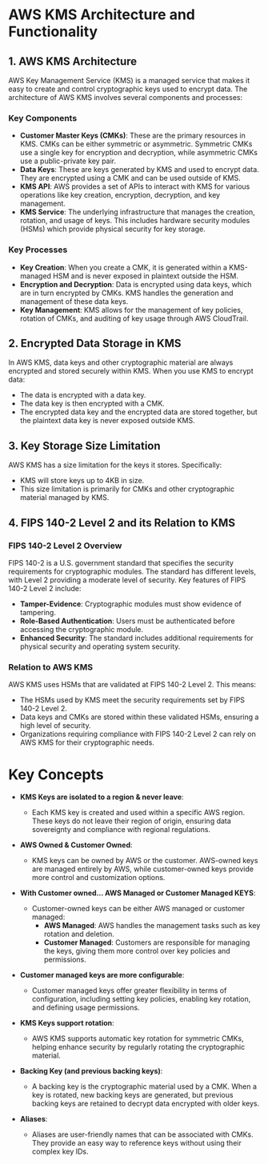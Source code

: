 # AWS KMS Architecture and Functionality

## 1. AWS KMS Architecture

AWS Key Management Service (KMS) is a managed service that makes it easy to create and control cryptographic keys used to encrypt data. The architecture of AWS KMS involves several components and processes:

### Key Components

- **Customer Master Keys (CMKs)**: These are the primary resources in KMS. CMKs can be either symmetric or asymmetric. Symmetric CMKs use a single key for encryption and decryption, while asymmetric CMKs use a public-private key pair.
- **Data Keys**: These are keys generated by KMS and used to encrypt data. They are encrypted using a CMK and can be used outside of KMS.
- **KMS API**: AWS provides a set of APIs to interact with KMS for various operations like key creation, encryption, decryption, and key management.
- **KMS Service**: The underlying infrastructure that manages the creation, rotation, and usage of keys. This includes hardware security modules (HSMs) which provide physical security for key storage.

### Key Processes

- **Key Creation**: When you create a CMK, it is generated within a KMS-managed HSM and is never exposed in plaintext outside the HSM.
- **Encryption and Decryption**: Data is encrypted using data keys, which are in turn encrypted by CMKs. KMS handles the generation and management of these data keys.
- **Key Management**: KMS allows for the management of key policies, rotation of CMKs, and auditing of key usage through AWS CloudTrail.

## 2. Encrypted Data Storage in KMS

In AWS KMS, data keys and other cryptographic material are always encrypted and stored securely within KMS. When you use KMS to encrypt data:

- The data is encrypted with a data key.
- The data key is then encrypted with a CMK.
- The encrypted data key and the encrypted data are stored together, but the plaintext data key is never exposed outside KMS.

## 3. Key Storage Size Limitation

AWS KMS has a size limitation for the keys it stores. Specifically:

- KMS will store keys up to 4KB in size.
- This size limitation is primarily for CMKs and other cryptographic material managed by KMS.

## 4. FIPS 140-2 Level 2 and its Relation to KMS

### FIPS 140-2 Level 2 Overview

FIPS 140-2 is a U.S. government standard that specifies the security requirements for cryptographic modules. The standard has different levels, with Level 2 providing a moderate level of security. Key features of FIPS 140-2 Level 2 include:

- **Tamper-Evidence**: Cryptographic modules must show evidence of tampering.
- **Role-Based Authentication**: Users must be authenticated before accessing the cryptographic module.
- **Enhanced Security**: The standard includes additional requirements for physical security and operating system security.

### Relation to AWS KMS

AWS KMS uses HSMs that are validated at FIPS 140-2 Level 2. This means:

- The HSMs used by KMS meet the security requirements set by FIPS 140-2 Level 2.
- Data keys and CMKs are stored within these validated HSMs, ensuring a high level of security.
- Organizations requiring compliance with FIPS 140-2 Level 2 can rely on AWS KMS for their cryptographic needs.

# Key Concepts

- **KMS Keys are isolated to a region & never leave**:
  - Each KMS key is created and used within a specific AWS region. These keys do not leave their region of origin, ensuring data sovereignty and compliance with regional regulations.

- **AWS Owned & Customer Owned**:
  - KMS keys can be owned by AWS or the customer. AWS-owned keys are managed entirely by AWS, while customer-owned keys provide more control and customization options.

- **With Customer owned… AWS Managed or Customer Managed KEYS**:
  - Customer-owned keys can be either AWS managed or customer managed:
    - **AWS Managed**: AWS handles the management tasks such as key rotation and deletion.
    - **Customer Managed**: Customers are responsible for managing the keys, giving them more control over key policies and permissions.

- **Customer managed keys are more configurable**:
  - Customer managed keys offer greater flexibility in terms of configuration, including setting key policies, enabling key rotation, and defining usage permissions.

- **KMS Keys support rotation**:
  - AWS KMS supports automatic key rotation for symmetric CMKs, helping enhance security by regularly rotating the cryptographic material.

- **Backing Key (and previous backing keys)**:
  - A backing key is the cryptographic material used by a CMK. When a key is rotated, new backing keys are generated, but previous backing keys are retained to decrypt data encrypted with older keys.

- **Aliases**:
  - Aliases are user-friendly names that can be associated with CMKs. They provide an easy way to reference keys without using their complex key IDs.
